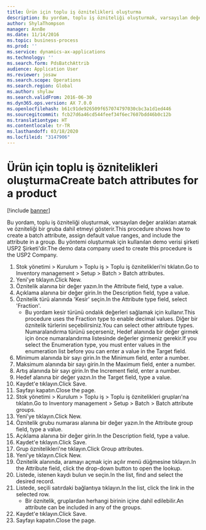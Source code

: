 ```yaml
---
title: Ürün için toplu iş öznitelikleri oluşturma
description: Bu yordam, toplu iş özniteliği oluşturmak, varsayılan değer aralıkları atamak ve özniteliği bir gruba dahil etmeyi gösterir.
author: ShylaThompson
manager: AnnBe
ms.date: 11/14/2016
ms.topic: business-process
ms.prod: ''
ms.service: dynamics-ax-applications
ms.technology: ''
ms.search.form: PdsBatchAttrib
audience: Application User
ms.reviewer: josaw
ms.search.scope: Operations
ms.search.region: Global
ms.author: shylaw
ms.search.validFrom: 2016-06-30
ms.dyn365.ops.version: AX 7.0.0
ms.openlocfilehash: b61c91de926509f657074797030cbc3a1d1ed446
ms.sourcegitcommit: fcb27d6a46cd544feef34f6ec7607bdd46b0c12b
ms.translationtype: HT
ms.contentlocale: tr-TR
ms.lasthandoff: 03/18/2020
ms.locfileid: "3147906"
---
```

# <a name="create-batch-attributes-for-a-product"></a><span data-ttu-id="2ce97-103">Ürün için toplu iş öznitelikleri oluşturma</span><span class="sxs-lookup"><span data-stu-id="2ce97-103">Create batch attributes for a product</span></span>

[!include [banner](../../includes/banner.md)]

<span data-ttu-id="2ce97-104">Bu yordam, toplu iş özniteliği oluşturmak, varsayılan değer aralıkları atamak ve özniteliği bir gruba dahil etmeyi gösterir.</span><span class="sxs-lookup"><span data-stu-id="2ce97-104">This procedure shows how to create a batch attribute, assign default value ranges, and include the attribute in a group.</span></span> <span data-ttu-id="2ce97-105">Bu yöntemi oluşturmak için kullanılan demo verisi şirketi USP2 Şirketi'dir.</span><span class="sxs-lookup"><span data-stu-id="2ce97-105">The demo data company used to create this procedure is the USP2 Company.</span></span>

1. <span data-ttu-id="2ce97-106">Stok yönetimi > Kurulum > Toplu iş > Toplu iş öznitelikleri’ni tıklatın.</span><span class="sxs-lookup"><span data-stu-id="2ce97-106">Go to Inventory management > Setup > Batch > Batch attributes.</span></span>
2. <span data-ttu-id="2ce97-107">Yeni'ye tıklayın.</span><span class="sxs-lookup"><span data-stu-id="2ce97-107">Click New.</span></span>
3. <span data-ttu-id="2ce97-108">Öznitelik alanına bir değer yazın.</span><span class="sxs-lookup"><span data-stu-id="2ce97-108">In the Attribute field, type a value.</span></span>
4. <span data-ttu-id="2ce97-109">Açıklama alanına bir değer girin.</span><span class="sxs-lookup"><span data-stu-id="2ce97-109">In the Description field, type a value.</span></span>
5. <span data-ttu-id="2ce97-110">Öznitelik türü alanında 'Kesir' seçin.</span><span class="sxs-lookup"><span data-stu-id="2ce97-110">In the Attribute type field, select 'Fraction'.</span></span>
    * <span data-ttu-id="2ce97-111">Bu yordam kesir türünü ondalık değerleri sağlamak için kullanır.</span><span class="sxs-lookup"><span data-stu-id="2ce97-111">This procedure uses the Fraction type to enable decimal values.</span></span> <span data-ttu-id="2ce97-112">Diğer bir öznitelik türlerini seçebilirsiniz.</span><span class="sxs-lookup"><span data-stu-id="2ce97-112">You can select other attribute types.</span></span> <span data-ttu-id="2ce97-113">Numaralandırma türünü seçerseniz, Hedef alanında bir değer girmek için önce numaralandırma listesinde değerler girmeniz gerekir.</span><span class="sxs-lookup"><span data-stu-id="2ce97-113">If you select the Enumeration type, you must enter values in the enumeration list before you can enter a value in the Target field.</span></span>  
6. <span data-ttu-id="2ce97-114">Minimum alanında bir sayı girin.</span><span class="sxs-lookup"><span data-stu-id="2ce97-114">In the Minimum field, enter a number.</span></span>
7. <span data-ttu-id="2ce97-115">Maksimum alanında bir sayı girin.</span><span class="sxs-lookup"><span data-stu-id="2ce97-115">In the Maximum field, enter a number.</span></span>
8. <span data-ttu-id="2ce97-116">Artış alanında bir sayı girin.</span><span class="sxs-lookup"><span data-stu-id="2ce97-116">In the Increment field, enter a number.</span></span>
9. <span data-ttu-id="2ce97-117">Hedef alanına bir değer yazın.</span><span class="sxs-lookup"><span data-stu-id="2ce97-117">In the Target field, type a value.</span></span>
10. <span data-ttu-id="2ce97-118">Kaydet'e tıklayın.</span><span class="sxs-lookup"><span data-stu-id="2ce97-118">Click Save.</span></span>
11. <span data-ttu-id="2ce97-119">Sayfayı kapatın.</span><span class="sxs-lookup"><span data-stu-id="2ce97-119">Close the page.</span></span>
12. <span data-ttu-id="2ce97-120">Stok yönetimi > Kurulum > Toplu iş > Toplu iş öznitelikleri grupları'na tıklatın.</span><span class="sxs-lookup"><span data-stu-id="2ce97-120">Go to Inventory management > Setup > Batch > Batch attribute groups.</span></span>
13. <span data-ttu-id="2ce97-121">Yeni'ye tıklayın.</span><span class="sxs-lookup"><span data-stu-id="2ce97-121">Click New.</span></span>
14. <span data-ttu-id="2ce97-122">Öznitelik grubu numarası alanına bir değer yazın.</span><span class="sxs-lookup"><span data-stu-id="2ce97-122">In the Attribute group field, type a value.</span></span>
15. <span data-ttu-id="2ce97-123">Açıklama alanına bir değer girin.</span><span class="sxs-lookup"><span data-stu-id="2ce97-123">In the Description field, type a value.</span></span>
16. <span data-ttu-id="2ce97-124">Kaydet'e tıklayın.</span><span class="sxs-lookup"><span data-stu-id="2ce97-124">Click Save.</span></span>
17. <span data-ttu-id="2ce97-125">Grup öznitelikleri'ne tıklayın.</span><span class="sxs-lookup"><span data-stu-id="2ce97-125">Click Group attributes.</span></span>
18. <span data-ttu-id="2ce97-126">Yeni'ye tıklayın.</span><span class="sxs-lookup"><span data-stu-id="2ce97-126">Click New.</span></span>
19. <span data-ttu-id="2ce97-127">Öznitelik alanında, aramayı açmak için açılır menü düğmesine tıklayın.</span><span class="sxs-lookup"><span data-stu-id="2ce97-127">In the Attribute field, click the drop-down button to open the lookup.</span></span>
20. <span data-ttu-id="2ce97-128">Listede, istenen kaydı bulun ve seçin.</span><span class="sxs-lookup"><span data-stu-id="2ce97-128">In the list, find and select the desired record.</span></span>
21. <span data-ttu-id="2ce97-129">Listede, seçili satırdaki bağlantıya tıklayın.</span><span class="sxs-lookup"><span data-stu-id="2ce97-129">In the list, click the link in the selected row.</span></span>
    * <span data-ttu-id="2ce97-130">Bir öznitelik, gruplardan herhangi birinin içine dahil edilebilir.</span><span class="sxs-lookup"><span data-stu-id="2ce97-130">An attribute can be included in any of the groups.</span></span>  
22. <span data-ttu-id="2ce97-131">Kaydet'e tıklayın.</span><span class="sxs-lookup"><span data-stu-id="2ce97-131">Click Save.</span></span>
23. <span data-ttu-id="2ce97-132">Sayfayı kapatın.</span><span class="sxs-lookup"><span data-stu-id="2ce97-132">Close the page.</span></span>

